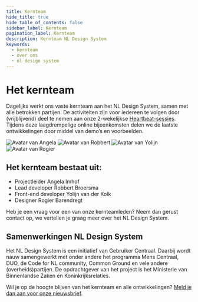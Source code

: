 ```yaml
---
title: Kernteam
hide_title: true
hide_table_of_contents: false
sidebar_label: Kernteam
pagination_label: Kernteam
description: Kernteam NL Design System
keywords:
  - kernteam
  - over ons
  - nl design system
---
```


# Het kernteam

Dagelijks werkt ons vaste kernteam aan het NL Design System, samen met alle betrokken partijen. De activiteiten zijn voor iedereen te volgen door (vrijblijvend) deel te nemen aan onze 2-wekelijkse <a href="https://www.gebruikercentraal.nl/agenda/soort/nl-design-system/">Heartbeat-sessies</a>. Tijdens deze laagdrempelige online bijeenkomsten delen we de laatste ontwikkelingen door middel van demo’s en voorbeelden. 

<img alt="Avatar van Angela" class="avatar-coreteam" src="https://user-images.githubusercontent.com/248921/156389018-9cfe9078-3ada-4bdd-ad50-6cfdced50ff9.png" />
<img alt="Avatar van Robbert" class="avatar-coreteam" src="https://user-images.githubusercontent.com/248921/156389031-9b6e2e47-3e06-4bb7-93c9-6ddcc1013e9a.png" />
<img alt="Avatar van Yolijn" class="avatar-coreteam" src="https://user-images.githubusercontent.com/248921/156389047-60e9bf71-09c7-4494-8c59-2e0e9aa26fb5.png" />
<img alt="Avatar van Rogier" class="avatar-coreteam" src="https://user-images.githubusercontent.com/248921/156389063-521ab2f8-eec4-4edc-8d05-bfb1bb933fc2.png" />

## Het kernteam bestaat uit:

- Projectleider Angela Imhof
- Lead developer Robbert Broersma
- Front-end developer Yolijn van der Kolk
- Designer Rogier Barendregt

Heb je een vraag voor een van onze kernteamleden? Neem dan gerust contact op, we vertellen je graag meer over het NL Design System.

## Samenwerkingen NL Design System

Het NL Design System is een initiatief van Gebruiker Centraal. Daarbij wordt nauw samengewerkt met onder andere het programma Mens Centraal, DUO, de Code for NL community, Common Ground en vele andere (overheids)partijen. De opdrachtgever van het project is het Ministerie van Binnenlandse Zaken en Koninkrijksrelaties.

Wil je op de hoogte blijven van het kernteam en alle ontwikkelingen? <a href="https://designsystem.gebruikercentraal.nl/nieuwsbrieven/">Meld je dan aan voor onze nieuwsbrief</a>.
